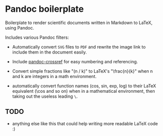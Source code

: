 Pandoc boilerplate
==================

Boilerplate to render scientific documents written in Markdown to LaTeX, using
Pandoc.

Includes various Pandoc filters:

* Automatically convert `SVG` files to `PDF` and rewrite the image link to
include them in the document easily.

* Include [pandoc-crossref](https://github.com/lierdakil/pandoc-crossref) for
easy numbering and referencing.

* Convert simple fractions like "(n / k)" to LaTeX's "\\frac{n}{k}" when n and
k are integers in a math environment.

* automatically convert function names (cos, sin, exp, log) to their
LaTeX equivalent (\\cos and so on) when in a mathematical environment,
then taking out the useless leading `\`.

## TODO

* anything else like this that could help writing more readable LaTeX
code :)
